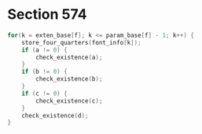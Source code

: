 # Section 574

```c << Read extensible character recipes >>=
for(k = exten_base[f]; k <= param_base[f] - 1; k++) {
    store_four_quarters(font_info[k]);
    if (a != 0) {
        check_existence(a);
    }
    if (b != 0) {
        check_existence(b);
    }
    if (c != 0) {
        check_existence(c);
    }
    check_existence(d);
}
```
